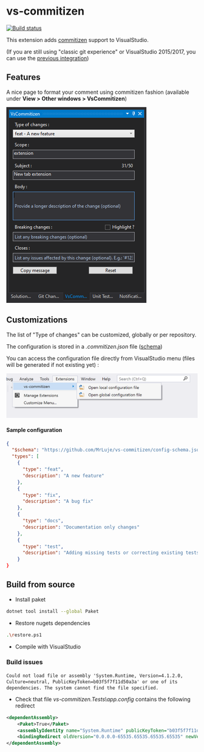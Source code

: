 # vs-commitizen

[![Build status](https://ci.appveyor.com/api/projects/status/4yx0hjn5qmu8oem0/branch/master?svg=true)](https://ci.appveyor.com/project/MrLuje/vs-commitizen/branch/master)

This extension adds [commitizen](https://github.com/commitizen/) support to VisualStudio.

(If you are still using "classic git experience" or VisualStudio 2015/2017, you can use the [previous integration](./old-git.md))

## Features

A nice page to format your comment using commitizen fashion (available under **View > Other windows > VsCommitizen**)

![xxx](images/commit-cz-tab.png)

## Customizations

The list of "Type of changes" can be customized, globally or per repository.

The configuration is stored in a *.commitizen.json* file ([schema](./config-schema.json))

You can access the configuration file directly from VisualStudio menu (files will be generated if not existing yet) :


![menu.png](images/menu.png)

#### Sample configuration

```json
{
  "$schema": "https://github.com/MrLuje/vs-commitizen/config-schema.json",
  "types": [
    {
      "type": "feat",
      "description": "A new feature"
    },
    {
      "type": "fix",
      "description": "A bug fix"
    },
    {
      "type": "docs",
      "description": "Documentation only changes"
    },
    {
      "type": "test",
      "description": "Adding missing tests or correcting existing tests"
    }
}
```

## Build from source

- Install paket
```bash
dotnet tool install --global Paket
```
- Restore nugets dependencies
```bash
.\restore.ps1
```
- Compile with VisualStudio

### Build issues

```
Could not load file or assembly 'System.Runtime, Version=4.1.2.0, Culture=neutral, PublicKeyToken=b03f5f7f11d50a3a' or one of its dependencies. The system cannot find the file specified.
```
- Check that file *vs-commitizen.Tests\app.config* contains the following redirect 
```xml
<dependentAssembly>
    <Paket>True</Paket>
    <assemblyIdentity name="System.Runtime" publicKeyToken="b03f5f7f11d50a3a" culture="neutral" />
    <bindingRedirect oldVersion="0.0.0.0-65535.65535.65535.65535" newVersion="4.0.0.0" />
</dependentAssembly>
```
